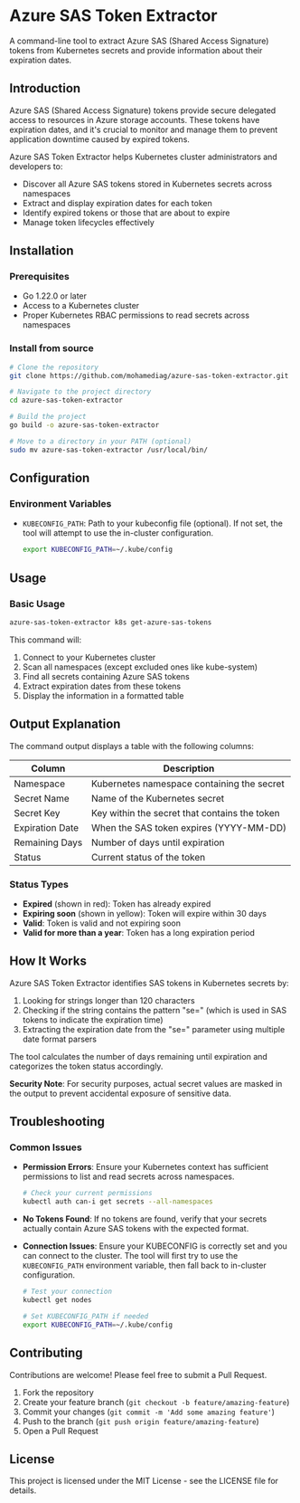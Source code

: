 # Azure SAS Token Extractor

A command-line tool to extract Azure SAS (Shared Access Signature) tokens from Kubernetes secrets and provide information about their expiration dates.

## Introduction

Azure SAS (Shared Access Signature) tokens provide secure delegated access to resources in Azure storage accounts. These tokens have expiration dates, and it's crucial to monitor and manage them to prevent application downtime caused by expired tokens.

Azure SAS Token Extractor helps Kubernetes cluster administrators and developers to:
- Discover all Azure SAS tokens stored in Kubernetes secrets across namespaces
- Extract and display expiration dates for each token
- Identify expired tokens or those that are about to expire
- Manage token lifecycles effectively

## Installation

### Prerequisites
- Go 1.22.0 or later
- Access to a Kubernetes cluster
- Proper Kubernetes RBAC permissions to read secrets across namespaces

### Install from source
```bash
# Clone the repository
git clone https://github.com/mohamediag/azure-sas-token-extractor.git

# Navigate to the project directory
cd azure-sas-token-extractor

# Build the project
go build -o azure-sas-token-extractor

# Move to a directory in your PATH (optional)
sudo mv azure-sas-token-extractor /usr/local/bin/
```

## Configuration

### Environment Variables

- `KUBECONFIG_PATH`: Path to your kubeconfig file (optional). If not set, the tool will attempt to use the in-cluster configuration.
  ```bash
  export KUBECONFIG_PATH=~/.kube/config
  ```

## Usage

### Basic Usage
```bash
azure-sas-token-extractor k8s get-azure-sas-tokens
```

This command will:
1. Connect to your Kubernetes cluster
2. Scan all namespaces (except excluded ones like kube-system)
3. Find all secrets containing Azure SAS tokens
4. Extract expiration dates from these tokens
5. Display the information in a formatted table

## Output Explanation

The command output displays a table with the following columns:

| Column          | Description                                   |
|-----------------|-----------------------------------------------|
| Namespace       | Kubernetes namespace containing the secret    |
| Secret Name     | Name of the Kubernetes secret                 |
| Secret Key      | Key within the secret that contains the token |
| Expiration Date | When the SAS token expires (YYYY-MM-DD)       |
| Remaining Days  | Number of days until expiration               |
| Status          | Current status of the token                   |

### Status Types

- **Expired** (shown in red): Token has already expired
- **Expiring soon** (shown in yellow): Token will expire within 30 days
- **Valid**: Token is valid and not expiring soon
- **Valid for more than a year**: Token has a long expiration period

## How It Works

Azure SAS Token Extractor identifies SAS tokens in Kubernetes secrets by:
1. Looking for strings longer than 120 characters
2. Checking if the string contains the pattern "se=" (which is used in SAS tokens to indicate the expiration time)
3. Extracting the expiration date from the "se=" parameter using multiple date format parsers

The tool calculates the number of days remaining until expiration and categorizes the token status accordingly.

**Security Note**: For security purposes, actual secret values are masked in the output to prevent accidental exposure of sensitive data.

## Troubleshooting

### Common Issues

- **Permission Errors**: Ensure your Kubernetes context has sufficient permissions to list and read secrets across namespaces.
  ```bash
  # Check your current permissions
  kubectl auth can-i get secrets --all-namespaces
  ```

- **No Tokens Found**: If no tokens are found, verify that your secrets actually contain Azure SAS tokens with the expected format.

- **Connection Issues**: Ensure your KUBECONFIG is correctly set and you can connect to the cluster. The tool will first try to use the `KUBECONFIG_PATH` environment variable, then fall back to in-cluster configuration.
  ```bash
  # Test your connection
  kubectl get nodes
  
  # Set KUBECONFIG_PATH if needed
  export KUBECONFIG_PATH=~/.kube/config
  ```

## Contributing

Contributions are welcome! Please feel free to submit a Pull Request.

1. Fork the repository
2. Create your feature branch (`git checkout -b feature/amazing-feature`)
3. Commit your changes (`git commit -m 'Add some amazing feature'`)
4. Push to the branch (`git push origin feature/amazing-feature`)
5. Open a Pull Request

## License

This project is licensed under the MIT License - see the LICENSE file for details.